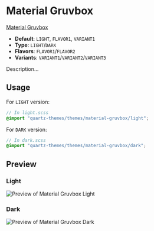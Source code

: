 # Material Gruvbox

[Material Gruvbox](https://github.com/AllJavi)

- **Default**: `LIGHT`, `FLAVOR1`, `VARIANT1`
- **Type**: `LIGHT`/`DARK`
- **Flavors**: `FLAVOR1`/`FLAVOR2`
- **Variants**: `VARIANT1`/`VARIANT2`/`VARIANT3`

Description...

## Usage

For `LIGHT` version:

```scss
// In light.scss
@import "quartz-themes/themes/material-gruvbox/light";
```

For `DARK` version:

```scss
// In dark.scss
@import "quartz-themes/themes/material-gruvbox/dark";
```

## Preview

### Light

![Preview of Material Gruvbox Light](preview-light.png)

### Dark

![Preview of Material Gruvbox Dark](preview-dark.png)
